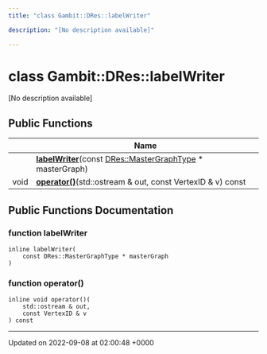 ```yaml
---
title: "class Gambit::DRes::labelWriter"

description: "[No description available]"

---
```


# class Gambit::DRes::labelWriter



[No description available]

## Public Functions

|                | Name           |
| -------------- | -------------- |
| | **[labelWriter](/documentation/code/classes/classgambit_1_1dres_1_1labelwriter/#function-gambitdreslabelwriter-labelwriter)**(const [DRes::MasterGraphType](/documentation/code/namespaces/namespacegambit_1_1dres/#typedef-gambitdres-mastergraphtype) * masterGraph) |
| void | **[operator()](/documentation/code/classes/classgambit_1_1dres_1_1labelwriter/#function-gambitdreslabelwriter-operator)**(std::ostream & out, const VertexID & v) const |

## Public Functions Documentation

### function labelWriter

```
inline labelWriter(
    const DRes::MasterGraphType * masterGraph
)
```


### function operator()

```
inline void operator()(
    std::ostream & out,
    const VertexID & v
) const
```


-------------------------------

Updated on 2022-09-08 at 02:00:48 +0000